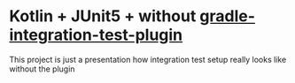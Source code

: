 # Kotlin + JUnit5 + without [gradle-integration-test-plugin](https://github.com/coditory/gradle-integration-test-plugin)

This project is just a presentation how integration test setup really looks like without the plugin
